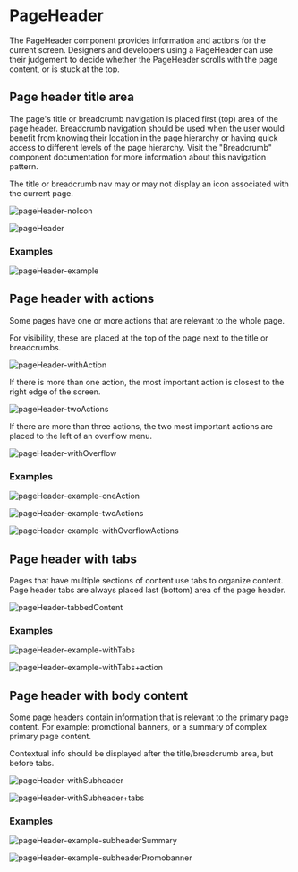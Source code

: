 # PageHeader

The PageHeader component provides information and actions for the current screen. Designers and developers using a PageHeader can use their judgement to decide whether the PageHeader scrolls with the page content, or is stuck at the top.

## Page header title area

The page's title or breadcrumb navigation is placed first (top) area of the page header. Breadcrumb navigation should be used when the user would benefit from knowing their location in the page hierarchy or having quick access to different levels of the page hierarchy. Visit the "Breadcrumb" component documentation for more information about this navigation pattern.

The title or breadcrumb nav may or may not display an icon associated with the current page.

![pageHeader-noIcon](https://raw.githubusercontent.com/dcos-labs/ui-kit/main/packages/pageheader/readmeImg/pageHeader-noIcon.png)

![pageHeader](https://raw.githubusercontent.com/dcos-labs/ui-kit/main/packages/pageheader/readmeImg/pageHeader.png)

### Examples

![pageHeader-example](https://raw.githubusercontent.com/dcos-labs/ui-kit/main/packages/pageheader/readmeImg/pageHeader-example.png)

## Page header with actions

Some pages have one or more actions that are relevant to the whole page.

For visibility, these are placed at the top of the page next to the title or breadcrumbs.

![pageHeader-withAction](https://raw.githubusercontent.com/dcos-labs/ui-kit/main/packages/pageheader/readmeImg/pageHeader-withAction.png)

If there is more than one action, the most important action is closest to the right edge of the screen.

![pageHeader-twoActions](https://raw.githubusercontent.com/dcos-labs/ui-kit/main/packages/pageheader/readmeImg/pageHeader-twoActions.png)

If there are more than three actions, the two most important actions are placed to the left of an overflow menu.

![pageHeader-withOverflow](https://raw.githubusercontent.com/dcos-labs/ui-kit/main/packages/pageheader/readmeImg/pageHeader-withOverflow.png)

### Examples

![pageHeader-example-oneAction](https://raw.githubusercontent.com/dcos-labs/ui-kit/main/packages/pageheader/readmeImg/pageHeader-example-oneAction.png)

![pageHeader-example-twoActions](https://raw.githubusercontent.com/dcos-labs/ui-kit/main/packages/pageheader/readmeImg/pageHeader-example-twoActions.png)

![pageHeader-example-withOverflowActions](https://raw.githubusercontent.com/dcos-labs/ui-kit/main/packages/pageheader/readmeImg/pageHeader-example-withOverflowActions.png)

## Page header with tabs

Pages that have multiple sections of content use tabs to organize content. Page header tabs are always placed last (bottom) area of the page header.

![pageHeader-tabbedContent](https://raw.githubusercontent.com/dcos-labs/ui-kit/main/packages/pageheader/readmeImg/pageHeader-tabbedContent.png)

### Examples

![pageHeader-example-withTabs](https://raw.githubusercontent.com/dcos-labs/ui-kit/main/packages/pageheader/readmeImg/pageHeader-example-withTabs.png)

![pageHeader-example-withTabs+action](https://raw.githubusercontent.com/dcos-labs/ui-kit/main/packages/pageheader/readmeImg/pageHeader-example-withTabs+action.png)

## Page header with body content

Some page headers contain information that is relevant to the primary page content. For example: promotional banners, or a summary of complex primary page content.

Contextual info should be displayed after the title/breadcrumb area, but before tabs.

![pageHeader-withSubheader](https://raw.githubusercontent.com/dcos-labs/ui-kit/main/packages/pageheader/readmeImg/pageHeader-withBody.png)

![pageHeader-withSubheader+tabs](https://raw.githubusercontent.com/dcos-labs/ui-kit/main/packages/pageheader/readmeImg/pageHeader-withBody+tabs.png)

### Examples

![pageHeader-example-subheaderSummary](https://raw.githubusercontent.com/dcos-labs/ui-kit/main/packages/pageheader/readmeImg/pageHeader-example-subheaderSummary.png)

![pageHeader-example-subheaderPromobanner](https://raw.githubusercontent.com/dcos-labs/ui-kit/main/packages/pageheader/readmeImg/pageHeader-example-subheaderPromobanner.png)
